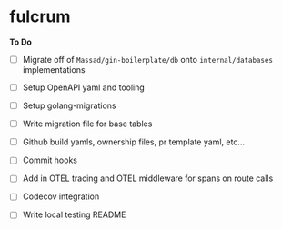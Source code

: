 # fulcrum


**To Do**
- [ ] Migrate off of `Massad/gin-boilerplate/db` onto `internal/databases` implementations
- [ ] Setup OpenAPI yaml and tooling
- [ ] Setup golang-migrations
- [ ] Write migration file for base tables
- [ ] Github build yamls, ownership files, pr template yaml, etc...
- [ ] Commit hooks
- [ ] Add in OTEL tracing and OTEL middleware for spans on route calls
- [ ] Codecov integration
- [ ] Write local testing README
  
